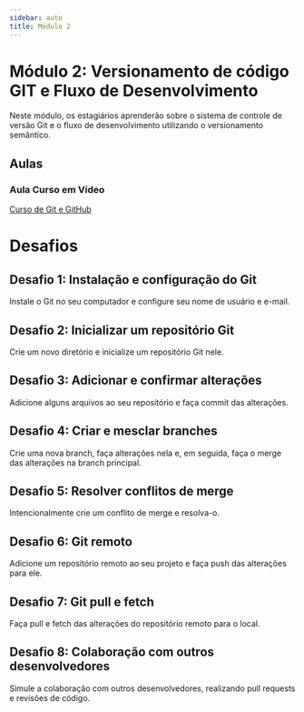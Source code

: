 ```yaml
---
sidebar: auto
title: Módulo 2
---
```


# Módulo 2: Versionamento de código GIT e Fluxo de Desenvolvimento

Neste módulo, os estagiários aprenderão sobre o sistema de controle de versão Git e o fluxo de desenvolvimento utilizando o versionamento semântico.

## Aulas

### Aula Curso em Vídeo

[Curso de Git e GitHub](https://www.youtube.com/playlist?list=PLHz_AreHm4dm7ZULPAmadvNhH6vk9oNZA)

# Desafios

## Desafio 1: Instalação e configuração do Git

Instale o Git no seu computador e configure seu nome de usuário e e-mail.

## Desafio 2: Inicializar um repositório Git

Crie um novo diretório e inicialize um repositório Git nele.

## Desafio 3: Adicionar e confirmar alterações

Adicione alguns arquivos ao seu repositório e faça commit das alterações.

## Desafio 4: Criar e mesclar branches

Crie uma nova branch, faça alterações nela e, em seguida, faça o merge das alterações na branch principal.

## Desafio 5: Resolver conflitos de merge

Intencionalmente crie um conflito de merge e resolva-o.

## Desafio 6: Git remoto

Adicione um repositório remoto ao seu projeto e faça push das alterações para ele.

## Desafio 7: Git pull e fetch

Faça pull e fetch das alterações do repositório remoto para o local.

## Desafio 8: Colaboração com outros desenvolvedores

Simule a colaboração com outros desenvolvedores, realizando pull requests e revisões de código.

